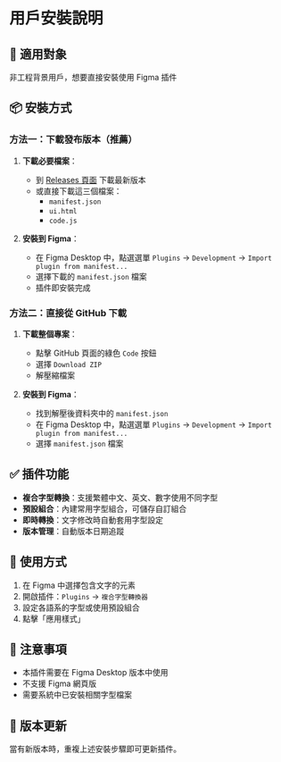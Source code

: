 # 用戶安裝說明

## 🎯 適用對象
非工程背景用戶，想要直接安裝使用 Figma 插件

## 📦 安裝方式

### 方法一：下載發布版本（推薦）

1. **下載必要檔案**：
   - 到 [Releases 頁面](https://github.com/itisalongway574/figma-plugin_multi-language-font-styler/releases) 下載最新版本
   - 或直接下載這三個檔案：
     - `manifest.json`
     - `ui.html` 
     - `code.js`

2. **安裝到 Figma**：
   - 在 Figma Desktop 中，點選選單 `Plugins` → `Development` → `Import plugin from manifest...`
   - 選擇下載的 `manifest.json` 檔案
   - 插件即安裝完成

### 方法二：直接從 GitHub 下載

1. **下載整個專案**：
   - 點擊 GitHub 頁面的綠色 `Code` 按鈕
   - 選擇 `Download ZIP`
   - 解壓縮檔案

2. **安裝到 Figma**：
   - 找到解壓後資料夾中的 `manifest.json`
   - 在 Figma Desktop 中，點選選單 `Plugins` → `Development` → `Import plugin from manifest...`
   - 選擇 `manifest.json` 檔案

## ✅ 插件功能

- **複合字型轉換**：支援繁體中文、英文、數字使用不同字型
- **預設組合**：內建常用字型組合，可儲存自訂組合
- **即時轉換**：文字修改時自動套用字型設定
- **版本管理**：自動版本日期追蹤

## 🔧 使用方式

1. 在 Figma 中選擇包含文字的元素
2. 開啟插件：`Plugins` → `複合字型轉換器`
3. 設定各語系的字型或使用預設組合
4. 點擊「應用樣式」

## 📝 注意事項

- 本插件需要在 Figma Desktop 版本中使用
- 不支援 Figma 網頁版
- 需要系統中已安裝相關字型檔案

## 🔄 版本更新

當有新版本時，重複上述安裝步驟即可更新插件。
